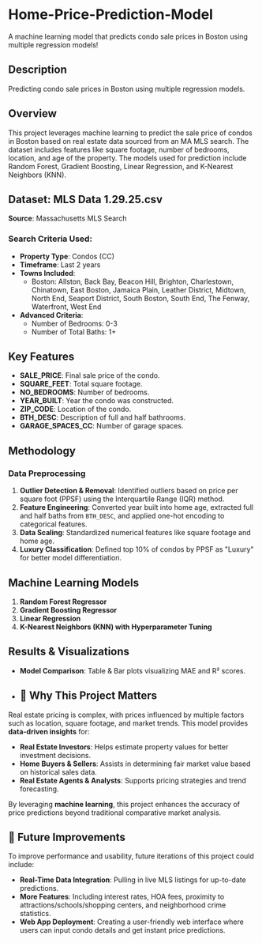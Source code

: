 # Home-Price-Prediction-Model
A machine learning model that predicts condo sale prices in Boston using multiple regression models!

## Description
Predicting condo sale prices in Boston using multiple regression models.

## Overview

This project leverages machine learning to predict the sale price of condos in Boston based on real estate data sourced from an MA MLS search. The dataset includes features like square footage, number of bedrooms, location, and age of the property. The models used for prediction include Random Forest, Gradient Boosting, Linear Regression, and K-Nearest Neighbors (KNN).

## Dataset: MLS Data 1.29.25.csv

**Source**: Massachusetts MLS Search  

### Search Criteria Used:
- **Property Type**: Condos (CC)  
- **Timeframe**: Last 2 years  
- **Towns Included**:  
  - Boston: Allston, Back Bay, Beacon Hill, Brighton, Charlestown, Chinatown, East Boston, Jamaica Plain, Leather District, Midtown, North End, Seaport District, South Boston, South End, The Fenway, Waterfront, West End  
- **Advanced Criteria**:  
  - Number of Bedrooms: 0-3  
  - Number of Total Baths: 1+  

## Key Features
- **SALE_PRICE**: Final sale price of the condo.  
- **SQUARE_FEET**: Total square footage.  
- **NO_BEDROOMS**: Number of bedrooms.  
- **YEAR_BUILT**: Year the condo was constructed.  
- **ZIP_CODE**: Location of the condo.  
- **BTH_DESC**: Description of full and half bathrooms.  
- **GARAGE_SPACES_CC**: Number of garage spaces.  

## Methodology

### Data Preprocessing
1. **Outlier Detection & Removal**: Identified outliers based on price per square foot (PPSF) using the Interquartile Range (IQR) method.  
2. **Feature Engineering**: Converted year built into home age, extracted full and half baths from `BTH_DESC`, and applied one-hot encoding to categorical features.  
3. **Data Scaling**: Standardized numerical features like square footage and home age.  
4. **Luxury Classification**: Defined top 10% of condos by PPSF as "Luxury" for better model differentiation.  

## Machine Learning Models
1. **Random Forest Regressor**  
2. **Gradient Boosting Regressor**  
3. **Linear Regression**  
4. **K-Nearest Neighbors (KNN) with Hyperparameter Tuning**  

## Results & Visualizations
- **Model Comparison**: Table & Bar plots visualizing MAE and R² scores.

- ## 📌 Why This Project Matters

Real estate pricing is complex, with prices influenced by multiple factors such as location, square footage, and market trends. This model provides **data-driven insights** for:

- **Real Estate Investors**: Helps estimate property values for better investment decisions.  
- **Home Buyers & Sellers**: Assists in determining fair market value based on historical sales data.  
- **Real Estate Agents & Analysts**: Supports pricing strategies and trend forecasting.  

By leveraging **machine learning**, this project enhances the accuracy of price predictions beyond traditional comparative market analysis.

## 🔮 Future Improvements
To improve performance and usability, future iterations of this project could include:
- **Real-Time Data Integration**: Pulling in live MLS listings for up-to-date predictions.  
- **More Features**: Including interest rates, HOA fees, proximity to attractions/schools/shopping centers, and neighborhood crime statistics.  
- **Web App Deployment**: Creating a user-friendly web interface where users can input condo details and get instant price predictions.   

